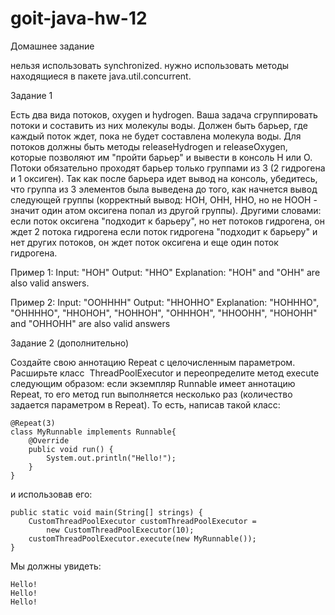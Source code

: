 # goit-java-hw-12

Домашнее задание

нельзя использовать synchronized.
нужно использовать методы находящиеся в пакете java.util.concurrent.


Задание 1

Есть два вида потоков,  oxygen и hydrogen. Ваша задача сгруппировать потоки и составить из них молекулы воды. Должен быть барьер, где каждый поток ждет, пока не будет составлена молекула воды. Для потоков должны быть методы releaseHydrogen и releaseOxygen, которые позволяют им "пройти барьер" и вывести в консоль Н или О. Потоки обязательно проходят барьер только группами из 3 (2 гидрогена и 1 оксиген). Так как после барьера идет вывод на консоль, убедитесь, что группа из 3 элементов была выведена до того, как начнется вывод следующей группы (корректный вывод: НОН, ОНН, ННО, но не НООН - значит один атом оксигена попал из другой группы).
Другими словами:
если поток оксигена "подходит к барьеру", но нет потоков гидрогена, он ждет 2 потока гидрогена
если поток гидрогена "подходит к барьеру" и нет других потоков, он ждет поток оксигена и еще один поток гидрогена.

Пример 1:
    Input: "HOH"
    Output: "HHO"
    Explanation: "HOH" and "OHH" are also valid answers.

Пример 2:
    Input: "OOHHHH"
    Output: "HHOHHO"
    Explanation: "HOHHHO", "OHHHHO", "HHOHOH", "HOHHOH", "OHHHOH", "HHOOHH", "HOHOHH" and "OHHOHH" are also valid answers


Задание 2 (дополнительно)

Создайте свою аннотацию Repeat с целочисленным параметром.
Расширьте класс ​ ThreadPoolExecutor​​ и переопределите метод ​execute следующим образом: если экземпляр Runnable имеет аннотацию Repeat, то его метод run выполняется несколько раз (количество задается параметром в Repeat).
То есть, написав такой класс:

    @Repeat(3)
    class MyRunnable implements Runnable{
        @Override
        public void run() {
            System.out.println("Hello!");
        }
    }

и использовав его:

    public static void main(String[] strings) {
        CustomThreadPoolExecutor customThreadPoolExecutor = 
            new CustomThreadPoolExecutor(10);
        customThreadPoolExecutor.execute(new MyRunnable());
    }

Мы должны увидеть:

    Hello!
    Hello!
    Hello!
